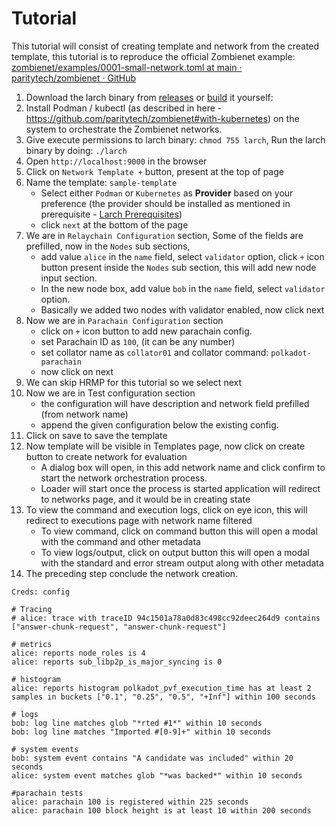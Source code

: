 # Tutorial

This tutorial will consist of creating template and network from the created template, this tutorial is to reproduce the official Zombienet example: [zombienet/examples/0001-small-network.toml at main · paritytech/zombienet · GitHub](https://github.com/paritytech/zombienet/blob/main/examples/0001-small-network.toml)

1. Download the larch binary from [releases](https://github.com/Zeeve-App/larch/releases) or [build](../development/binary_build.md) it yourself: 
2. Install Podman / kubectl (as described in here - https://github.com/paritytech/zombienet#with-kubernetes) on the system to orchestrate the Zombienet networks.
3. Give execute permissions to larch binary: `chmod 755 larch`, Run the larch binary by doing: `./larch`
4. Open `http://localhost:9000` in the browser
5. Click on `Network Template +` button, present at the top of page
6. Name the template: `sample-template`
    - Select either `Podman` or `Kubernetes` as **Provider** based on your preference (the provider should be installed as mentioned in prerequisite - [Larch Prerequisites](../../readme.md#prerequisites))
    - click `next` at the bottom of the page
7. We are in `Relaychain Configuration` section, Some of the fields are prefilled, now in the `Nodes` sub sections, 
    - add value `alice` in the `name` field, select `validator` option, click `+` icon button present inside the `Nodes` sub section, this will add new node input section.
    - In the new node box, add value `bob` in the `name` field, select `validator` option.
    - Basically we added two nodes with validator enabled, now click next
8. Now we are in `Parachain Configuration` section
    - click on `+` icon button to add new parachain config.
    - set Parachain ID as `100`, (it can be any number)
    - set collator name as `collator01` and collator command: `polkadot-parachain`
    - now click on next
9. We can skip HRMP for this tutorial so we select next
10. Now we are in Test configuration section
    - the configuration will have description and network field prefilled (from network name)
    - append the given configuration below the existing config.
11. Click on save to save the template
12. Now template will be visible in Templates page, now click on create button to create network for evaluation
    - A dialog box will open, in this add network name and click confirm to start the network orchestration process.
    - Loader will start once the process is started application will redirect to networks page, and it would be in creating state
13. To view the command and execution logs, click on eye icon, this will redirect to executions page with network name filtered
    - To view command, click on command button this will open a modal with the command and other metadata
    - To view logs/output, click on output button this will open a modal with the standard and error stream output along with other metadata
14. The preceding step conclude the network creation.


```
Creds: config

# Tracing
# alice: trace with traceID 94c1501a78a0d83c498cc92deec264d9 contains ["answer-chunk-request", "answer-chunk-request"]

# metrics
alice: reports node_roles is 4
alice: reports sub_libp2p_is_major_syncing is 0

# histogram
alice: reports histogram polkadot_pvf_execution_time has at least 2 samples in buckets ["0.1", "0.25", "0.5", "+Inf"] within 100 seconds

# logs
bob: log line matches glob "*rted #1*" within 10 seconds
bob: log line matches "Imported #[0-9]+" within 10 seconds

# system events
bob: system event contains "A candidate was included" within 20 seconds
alice: system event matches glob "*was backed*" within 10 seconds

#parachain tests
alice: parachain 100 is registered within 225 seconds
alice: parachain 100 block height is at least 10 within 200 seconds
```